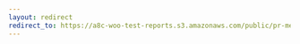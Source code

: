 ```yaml
---
layout: redirect
redirect_to: https://a8c-woo-test-reports.s3.amazonaws.com/public/pr-merge/44300/api/index.html
---
```

